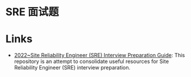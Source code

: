 # SRE 面试题

# Links

- [2022~Site Reliability Engineer (SRE) Interview Preparation Guide](https://github.com/mxssl/sre-interview-prep-guide): This repository is an attempt to consolidate useful resources for Site Reliability Engineer (SRE) interview preparation.
